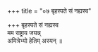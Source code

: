 +++
title = "०७ बृहस्पते सं नह्यस्व"

+++
बृहस्पते सं नह्यस्व  
मम राष्ट्राय जयन्न्  
अमित्रेभ्यो हेतिम् अस्यन् ॥